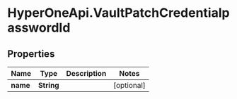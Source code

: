 # HyperOneApi.VaultPatchCredentialpasswordId

## Properties

Name | Type | Description | Notes
------------ | ------------- | ------------- | -------------
**name** | **String** |  | [optional] 


